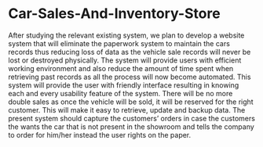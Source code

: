 # Car-Sales-And-Inventory-Store
After studying the relevant existing system, we plan to develop a website system that will eliminate the paperwork system to maintain the cars records thus reducing loss of data as the vehicle sale records will never be lost or destroyed physically. The system will provide users with efficient working environment and also reduce the amount of time spent when retrieving past records as all the process will now become automated.  This system will provide the user with friendly interface resulting in knowing each and every usability feature of the system. There will be no more double sales as once the vehicle will be sold, it will be reserved for the right customer. This will make it easy to retrieve, update and backup data. The present system should capture the customers’ orders in case the customers the wants the car that is not present in the showroom and tells the company to order for him/her instead the user rights on the paper.
